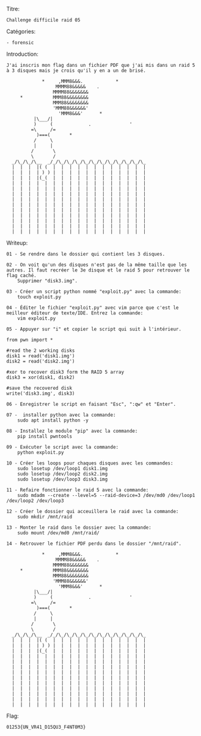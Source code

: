 Titre: 

	Challenge difficile raid 05


Catégories:

	- forensic


Introduction:

	J'ai inscris mon flag dans un fichier PDF que j'ai mis dans un raid 5 à 3 disques mais je crois qu'il y en a un de brisé.
	
```		
             *     ,MMM8&&&.            *
                  MMMM88&&&&&    .
                 MMMM88&&&&&&&
     *           MMM88&&&&&&&&
                 MMM88&&&&&&&&
                 'MMM88&&&&&&'
                   'MMM8&&&'      *
          |\___/|
          )     (             .              '
         =\     /=
           )===(       *
          /     \
          |     |
         /       \
         \       /
  _/\_/\_/\__  _/_/\_/\_/\_/\_/\_/\_/\_/\_/\_/\_/\_
  |  |  |  |( (  |  |  |  |  |  |  |  |  |  |  |  | 
  |  |  |  | ) ) |  |  |  |  |  |  |  |  |  |  |  | 
  |  |  |  |(_(  |  |  |  |  |  |  |  |  |  |  |  |
  |  |  |  |  |  |  |  |  |  |  |  |  |  |  |  |  | 
  |  |  |  |  |  |  |  |  |  |  |  |  |  |  |  |  |  
  |  |  |  |  |  |  |  |  |  |  |  |  |  |  |  |  |  
  |  |  |  |  |  |  |  |  |  |  |  |  |  |  |  |  |  
  |  |  |  |  |  |  |  |  |  |  |  |  |  |  |  |  |  
  |  |  |  |  |  |  |  |  |  |  |  |  |  |  |  |  |  
  |  |  |  |  |  |  |  |  |  |  |  |  |  |  |  |  |  
  |  |  |  |  |  |  |  |  |  |  |  |  |  |  |  |  |  
  |  |  |  |  |  |  |  |  |  |  |  |  |  |  |  |  |  
  |  |  |  |  |  |  |  |  |  |  |  |  |  |  |  |  |  
```  

Writeup:
	
	01 - Se rendre dans le dossier qui contient les 3 disques.
	
	02 - On voit qu'un des disques n'est pas de la même taille que les autres. Il faut recréer le 3e disque et le raid 5 pour retrouver le flag caché.
		Supprimer "disk3.img".
		
	03 - Créer un script python nommé "exploit.py" avec la commande:
		touch exploit.py
		
	04 - Éditer le fichier "exploit.py" avec vim parce que c'est le meilleur éditeur de texte/IDE. Entrez la commande:
		vim exploit.py
		
	05 - Appuyer sur "i" et copier le script qui suit à l'intérieur.
```	
from pwn import *

#read the 2 working disks
disk1 = read('disk1.img')
disk2 = read('disk2.img')

#xor to recover disk3 form the RAID 5 array
disk3 = xor(disk1, disk2)

#save the recovered disk
write('disk3.img', disk3)
```
	06 - Enregistrer le script en faisant "Esc", ":qw" et "Enter".
	
	07 -  installer python avec la commande:
		sudo apt install python -y
		
	08 - Installez le module "pip" avec la commande:
		pip install pwntools
		
	09 - Exécuter le script avec la commande:
		python exploit.py 

	10 - Créer les loops pour chaques disques avec les commandes:
		sudo losetup /dev/loop1 disk1.img
		sudo losetup /dev/loop2 disk2.img
		sudo losetup /dev/loop3 disk3.img
		
	11 - Refaire fonctionner le raid 5 avec la commande:
		sudo mdadm --create --level=5 --raid-device=3 /dev/md0 /dev/loop1 /dev/loop2 /dev/loop3

	12 - Créer le dossier qui acceuillera le raid avec la commande:
		sudo mkdir /mnt/raid

	13 - Monter le raid dans le dossier avec la commande:
		sudo mount /dev/md0 /mnt/raid/

	14 - Retrouver le fichier PDF perdu dans le dossier "/mnt/raid".
	
```	
             *     ,MMM8&&&.            *
                  MMMM88&&&&&    .
                 MMMM88&&&&&&&
     *           MMM88&&&&&&&&
                 MMM88&&&&&&&&
                 'MMM88&&&&&&'
                   'MMM8&&&'      *
          |\___/|
          )     (             .              '
         =\     /=
           )===(       *
          /     \
          |     |
         /       \
         \       /
  _/\_/\_/\__  _/_/\_/\_/\_/\_/\_/\_/\_/\_/\_/\_/\_
  |  |  |  |( (  |  |  |  |  |  |  |  |  |  |  |  | 
  |  |  |  | ) ) |  |  |  |  |  |  |  |  |  |  |  | 
  |  |  |  |(_(  |  |  |  |  |  |  |  |  |  |  |  |
  |  |  |  |  |  |  |  |  |  |  |  |  |  |  |  |  | 
  |  |  |  |  |  |  |  |  |  |  |  |  |  |  |  |  |  
  |  |  |  |  |  |  |  |  |  |  |  |  |  |  |  |  |  
  |  |  |  |  |  |  |  |  |  |  |  |  |  |  |  |  |  
  |  |  |  |  |  |  |  |  |  |  |  |  |  |  |  |  |  
  |  |  |  |  |  |  |  |  |  |  |  |  |  |  |  |  |  
  |  |  |  |  |  |  |  |  |  |  |  |  |  |  |  |  |  
  |  |  |  |  |  |  |  |  |  |  |  |  |  |  |  |  |  
  |  |  |  |  |  |  |  |  |  |  |  |  |  |  |  |  |  
  |  |  |  |  |  |  |  |  |  |  |  |  |  |  |  |  |  
```

Flag:

	01253{UN_VR41_D15QU3_F4NT0M3}
	
